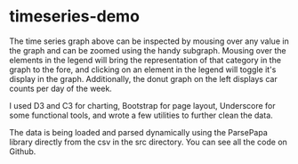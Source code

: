 # timeseries-demo
The time series graph above can be inspected by mousing over any value in the graph and can be zoomed using the handy subgraph. Mousing over the elements in the legend will bring the representation of that category in the graph to the fore, and clicking on an element in the legend will toggle it's display in the graph. Additionally, the donut graph on the left displays car counts per day of the week.

I used D3 and C3 for charting, Bootstrap for page layout, Underscore for some functional tools, and wrote a few utilities to further clean the data.

The data is being loaded and parsed dynamically using the ParsePapa library directly from the csv in the src directory. You can see all the code on Github.
